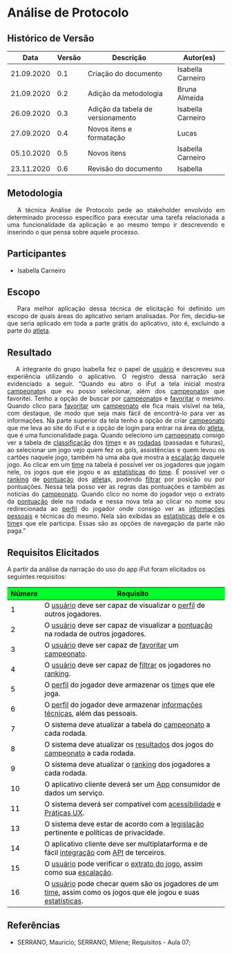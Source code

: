 # **Análise de Protocolo**

## Histórico de Versão

<table class="table table-striped border">
    <thead>
        <th>Data</th>
        <th>Versão </th>
        <th>Descrição</th>
        <th>Autor(es)</th>
    </thead>
    <tbody>
        <tr>
            <td> 21.09.2020 </td>
            <td> 0.1 </td>
            <td> Criação do documento </td>
            <td> Isabella Carneiro </td>
        </tr>
        <tr>
            <td> 21.09.2020 </td>
            <td> 0.2 </td>
            <td> Adição da metodologia </td>
            <td> Bruna Almeida</td>
        </tr>
        <tr>
            <td> 26.09.2020 </td>
            <td> 0.3 </td>
            <td> Adição da tabela de versionamento </td>
            <td> Isabella Carneiro </td>
        </tr>
        <tr>
            <td> 27.09.2020 </td>
            <td> 0.4 </td>
            <td> Novos itens e formatação </td>
            <td> Lucas </td>
        </tr>
        <tr>
            <td> 05.10.2020 </td>
            <td> 0.5 </td>
            <td> Novos itens </td>
            <td> Isabella Carneiro</td>
        </tr>
        <tr>
            <td> 23.11.2020 </td>
            <td> 0.6 </td>
            <td> Revisão do documento </td>
            <td> Isabella </td>
        </tr>
    </tbody>
</table>

<div class="line"></div>

## Metodologia

<div>
    <p align="justify">&emsp;
        A técnica Análise de Protocolo pede ao stakeholder envolvido em determinado processo específico para executar
        uma tarefa relacionada a uma funcionalidade da aplicação e ao mesmo tempo ir descrevendo e inserindo o que pensa
        sobre aquele processo.</p>

</div>
<div class="line"></div>

## Participantes

- Isabella Carneiro

<div class="line"></div>

## Escopo

<div>
    <p align="justify">&emsp;
        Para melhor aplicação dessa técnica de elicitação foi definido um escopo de quais áreas do aplicativo seriam
        analisadas.
        Por fim, decidiu-se que seria aplicado em toda a parte grátis do aplicativo, isto é, excluindo a parte do
        <a href="../../modelagem/lexico/#atleta">atleta</a>.</p>
</div>

## Resultado

<div>
    <p align="justify">&emsp;
        A integrante do grupo Isabella fez o papel de  <a href="../../modelagem/lexico/#usuario">usuário</a> e descreveu sua experiência utilizando o aplicativo. O
        registro dessa narração será evidenciado a seguir.
        “Quando eu abro o iFut a tela inicial mostra <a href="../../modelagem/lexico/#campeonato">campeonato</a>s que eu posso selecionar, além dos <a href="../../modelagem/lexico/#campeonato">campeonato</a>s que
        favoritei. Tenho a opção de buscar por <a href="../../modelagem/lexico/#campeonato">campeonato</a>s e  <a href="../../modelagem/lexico/#favoritar">favoritar</a> o mesmo.
        Quando clico para  <a href="../../modelagem/lexico/#favoritar">favoritar</a> um <a href="../../modelagem/lexico/#campeonato">campeonato</a> ele fica mais visível na tela, com destaque, de modo que seja mais
        fácil de encontrá-lo para ver as informações.
        Na parte superior da tela tenho a opção de criar <a href="../../modelagem/lexico/#campeonato">campeonato</a> que me leva ao site do iFut e a opção de login para
        entrar na área do <a href="../../modelagem/lexico/#atleta">atleta</a>, que é uma funcionalidade paga.
        Quando seleciono um <a href="../../modelagem/lexico/#campeonato">campeonato</a> consigo ver a tabela de <a href="../../modelagem/lexico/#classificacao">classificação</a> dos  <a href="../../modelagem/lexico/#time">time</a>s e as  <a href="../../modelagem/lexico/#rodadas">rodadas</a> (passadas e
        futuras), ao selecionar um jogo vejo quem fez os gols, assistências e quem levou os cartões naquele jogo, também há uma aba que mostra a  <a href="../../modelagem/lexico/#escalacao">escalação</a> daquele jogo. Ao clicar em um  <a href="../../modelagem/lexico/#time">time</a> na tabela é possível ver os jogadores que jogam nele, os jogos que ele jogou e as  <a href="../../modelagem/lexico/#estatisticas">estatísticas</a> do  <a href="../../modelagem/lexico/#time">time</a>. É possível ver o  <a href="../../modelagem/lexico/#ranking">ranking</a> de  <a href="../../modelagem/lexico/#pontuacao">pontuação</a> dos <a href="../../modelagem/lexico/#atleta">atleta</a>s, podendo  <a href="../../modelagem/lexico/#filtrar">filtrar</a> por posição ou por pontuações.
        Nessa tela posso ver as regras das pontuações e também as notícias do <a href="../../modelagem/lexico/#campeonato">campeonato</a>.
        Quando clico no nome do jogador vejo o extrato da  <a href="../../modelagem/lexico/#pontuacao">pontuação</a> dele na rodada e nessa nova tela ao clicar no nome
        sou redirecionada ao  <a href="../../modelagem/lexico/#perfil">perfil</a> do jogador onde consigo ver as  <a href="../../modelagem/lexico/#informacoes-pessoais">informações pessoais</a> e técnicas do mesmo. Nela são
        exibidas as  <a href="../../modelagem/lexico/#estatisticas">estatísticas</a> dele e os  <a href="../../modelagem/lexico/#time">time</a>s que ele participa.
        Essas são as opções de navegação da parte não paga.”</p>
</div>

## Requisitos Elicitados

A partir da análise da narração do uso do app iFut foram elicitados os seguintes requisitos:

<table class="table table-striped border" style="color:black;">
    <thead style="background-color: #00ff2b;">
        <th>Número</th>
        <th>Requisito</th>
    </thead>
    <tbody>
        <tr>
            <td>1 </td>
            <td>O  <a href="../../modelagem/lexico/#usuario">usuário</a> deve ser capaz de visualizar o  <a href="../../modelagem/lexico/#perfil">perfil</a> de outros jogadores. </td>
        </tr>
        <tr>
            <td>2 </td>
            <td>O  <a href="../../modelagem/lexico/#usuario">usuário</a> deve ser capaz de visualizar a  <a href="../../modelagem/lexico/#pontuacao">pontuação</a> na rodada de outros jogadores. </td>
        </tr>
        <tr>
            <td>3 </td>
            <td>O  <a href="../../modelagem/lexico/#usuario">usuário</a> deve ser capaz de  <a href="../../modelagem/lexico/#favoritar">favoritar</a> um <a href="../../modelagem/lexico/#campeonato">campeonato</a>. </td>
        </tr>
        <tr>
            <td>4 </td>
            <td>O  <a href="../../modelagem/lexico/#usuario">usuário</a> deve ser capaz de  <a href="../../modelagem/lexico/#filtrar">filtrar</a> os jogadores no  <a href="../../modelagem/lexico/#ranking">ranking</a>. </td>
        </tr>
        <tr>
            <td>5 </td>
            <td>O  <a href="../../modelagem/lexico/#perfil">perfil</a> do jogador deve armazenar os  <a href="../../modelagem/lexico/#time">time</a>s que ele joga. </td>
        </tr>
        <tr>
            <td>6 </td>
            <td>O  <a href="../../modelagem/lexico/#perfil">perfil</a> do jogador deve armazenar  <a href="../../modelagem/lexico/#informacoes-tecnicas">informações técnicas</a>, além das pessoais.</td>
        </tr>
        <tr>
            <td>7 </td>
            <td>O sistema deve atualizar a tabela do <a href="../../modelagem/lexico/#campeonato">campeonato</a> a cada rodada.</td>
        </tr>
        <tr>
            <td>8 </td>
            <td>O sistema deve atualizar os  <a href="../../modelagem/lexico/#resultados">resultados</a> dos jogos do <a href="../../modelagem/lexico/#campeonato">campeonato</a> a cada rodada.</td>
        </tr>
        <tr>
            <td>9 </td>
            <td>O sistema deve atualizar o  <a href="../../modelagem/lexico/#ranking">ranking</a> dos jogadores a cada rodada.</td>
        </tr>
        <tr>
            <td>10 </td>
            <td>O aplicativo cliente deverá ser um <a href="../../modelagem/lexico/#App">App</a> consumidor de dados um serviço.</td>
        </tr>
        <tr>
            <td>11 </td>
            <td>O sistema deverá ser compatível com <a href="../../modelagem/lexico/#acessibilidade">acessibilidade</a> e  <a href="../../modelagem/lexico/#praticas-ux">Práticas UX</a>.</td>
        </tr>
        <tr>
            <td>13 </td>
            <td>O sistema deve estar de acordo com a <a href="../../modelagem/lexico/#legislacao">legislação</a> pertinente e políticas de privacidade.</td>
        </tr>
        <tr>
            <td>14 </td>
            <td>O aplicativo cliente deve ser multiplatarforma e de fácil  <a href="../../modelagem/lexico/#integracao">integração</a> com <a href="../../modelagem/lexico/#API">API</a> de terceiros.</td>
        </tr>
        <tr>
            <td>15 </td>
            <td>O  <a href="../../modelagem/lexico/#usuario">usuário</a> pode verificar o  <a href="../../modelagem/lexico/#extrato-do-jogo">extrato do jogo</a>, assim como sua  <a href="../../modelagem/lexico/#escalacao">escalação</a>.</td>
        </tr>
        <tr>
            <td>16 </td>
            <td>O  <a href="../../modelagem/lexico/#usuario">usuário</a> pode checar quem são os jogadores de um  <a href="../../modelagem/lexico/#time">time</a>, assim como os jogos que ele jogou e suas  <a href="../../modelagem/lexico/#estatisticas">estatísticas</a>.</td>
        </tr>
    </tbody>
</table>

## Referências
- SERRANO, Maurício; SERRANO, Milene; Requisitos - Aula 07;
